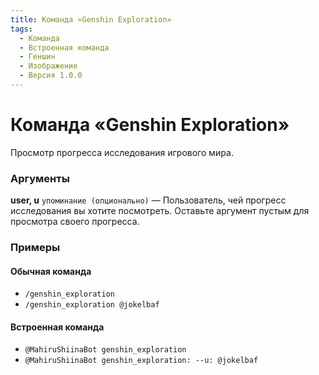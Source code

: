 ```yaml
---
title: Команда «Genshin Exploration»
tags:
  - Команда
  - Встроенная команда
  - Геншин
  - Изображение
  - Версия 1.0.0
---
```


# Команда «Genshin Exploration»

Просмотр прогресса исследования игрового мира.

### Аргументы

**user, u**  `упоминание (опционально)` — Пользователь, чей прогресс исследования вы хотите посмотреть. Оставьте аргумент пустым для просмотра своего прогресса.

### Примеры

#### Обычная команда
+ `/genshin_exploration`
+ `/genshin_exploration @jokelbaf`

#### Встроенная команда
+ `@MahiruShiinaBot genshin_exploration`
+ `@MahiruShiinaBot genshin_exploration: --u: @jokelbaf`